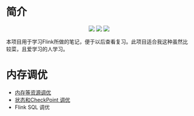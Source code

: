 
# 简介

<p align="center"><a title="小令童鞋" target="_blank" href="https://github.com/zeekling/flink_book"><img src="https://img.shields.io/github/last-commit/zeekling/redis_book.svg?style=flat-square&color=FF9900"></a>
<a title="GitHub repo size in bytes" target="_blank" href="https://github.com/zeekling/redis_book"><img src="https://img.shields.io/github/repo-size/zeekling/redis_book.svg?style=flat-square"></a>
<a title="Hits" target="_blank" href="https://github.com/zeekling/hits"><img src="https://hits.b3log.org/zeekling/flink_book.svg"></a></p>

本项目用于学习Flink所做的笔记，便于以后查看复习。此项目适合我这种虽然比较菜，且爱学习的人学习。

# 内存调优

- [内存等资源调优](./调优/Resource.md)
- [状态和CheckPoint 调优](./调优/CheckPoint.md)
- Flink SQL 调优


